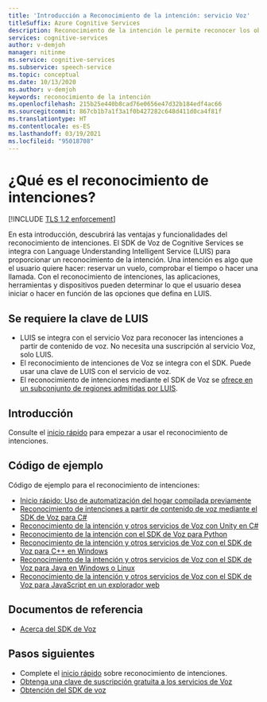 ```yaml
---
title: 'Introducción a Reconocimiento de la intención: servicio Voz'
titleSuffix: Azure Cognitive Services
description: Reconocimiento de la intención le permite reconocer los objetivos de usuario que ha definido previamente. En este artículo encontrará información general sobre las ventajas y funcionalidades del servicio de reconocimiento de intenciones.
services: cognitive-services
author: v-demjoh
manager: nitinme
ms.service: cognitive-services
ms.subservice: speech-service
ms.topic: conceptual
ms.date: 10/13/2020
ms.author: v-demjoh
keywords: reconocimiento de la intención
ms.openlocfilehash: 215b25e440b8cad76e0656e47d32b184edf4ac66
ms.sourcegitcommit: 867cb1b7a1f3a1f0b427282c648d411d0ca4f81f
ms.translationtype: HT
ms.contentlocale: es-ES
ms.lasthandoff: 03/19/2021
ms.locfileid: "95018708"
---
```

# <a name="what-is-intent-recognition"></a>¿Qué es el reconocimiento de intenciones?

[!INCLUDE [TLS 1.2 enforcement](../../../includes/cognitive-services-tls-announcement.md)]

En esta introducción, descubrirá las ventajas y funcionalidades del reconocimiento de intenciones. El SDK de Voz de Cognitive Services se integra con Language Understanding Intelligent Service (LUIS) para proporcionar un reconocimiento de la intención. Una intención es algo que el usuario quiere hacer: reservar un vuelo, comprobar el tiempo o hacer una llamada.
Con el reconocimiento de intenciones, las aplicaciones, herramientas y dispositivos pueden determinar lo que el usuario desea iniciar o hacer en función de las opciones que defina en LUIS.

## <a name="luis-key-required"></a>Se requiere la clave de LUIS

* LUIS se integra con el servicio Voz para reconocer las intenciones a partir de contenido de voz. No necesita una suscripción al servicio Voz, solo LUIS.
* El reconocimiento de intenciones de Voz se integra con el SDK. Puede usar una clave de LUIS con el servicio de voz.
* El reconocimiento de intenciones mediante el SDK de Voz se [ofrece en un subconjunto de regiones admitidas por LUIS](./regions.md#intent-recognition).

## <a name="get-started"></a>Introducción

Consulte el [inicio rápido](quickstarts/intent-recognition.md) para empezar a usar el reconocimiento de intenciones.

## <a name="sample-code"></a>Código de ejemplo

Código de ejemplo para el reconocimiento de intenciones:

* [Inicio rápido: Uso de automatización del hogar compilada previamente](../luis/luis-get-started-create-app.md)
* [Reconocimiento de intenciones a partir de contenido de voz mediante el SDK de Voz para C#](./how-to-recognize-intents-from-speech-csharp.md)
* [Reconocimiento de la intención y otros servicios de Voz con Unity en C#](https://github.com/Azure-Samples/cognitive-services-speech-sdk/tree/master/samples/unity/speechrecognizer)
* [Reconocimiento de la intención con el SDK de Voz para Python](https://github.com/Azure-Samples/cognitive-services-speech-sdk/tree/master/samples/python/console)
* [Reconocimiento de la intención y otros servicios de Voz con el SDK de Voz para C++ en Windows](https://github.com/Azure-Samples/cognitive-services-speech-sdk/tree/master/samples/cpp/windows/console)
* [Reconocimiento de la intención y otros servicios de Voz con el SDK de Voz para Java en Windows o Linux](https://github.com/Azure-Samples/cognitive-services-speech-sdk/tree/master/samples/java/jre/console)
* [Reconocimiento de la intención y otros servicios de Voz con el SDK de Voz para JavaScript en un explorador web](https://github.com/Azure-Samples/cognitive-services-speech-sdk/tree/master/samples/js/browser)

## <a name="reference-docs"></a>Documentos de referencia

* [Acerca del SDK de Voz](./speech-sdk.md)

## <a name="next-steps"></a>Pasos siguientes

* Complete el [inicio rápido](quickstarts/intent-recognition.md) sobre reconocimiento de intenciones.
* [Obtenga una clave de suscripción gratuita a los servicios de Voz](overview.md#try-the-speech-service-for-free)
* [Obtención del SDK de voz](speech-sdk.md)